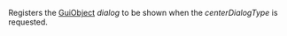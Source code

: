 Registers the [GuiObject](https://developer.roblox.com/en-us/api-reference/class/GuiObject) _dialog_ to be shown when the _centerDialogType_ is requested.